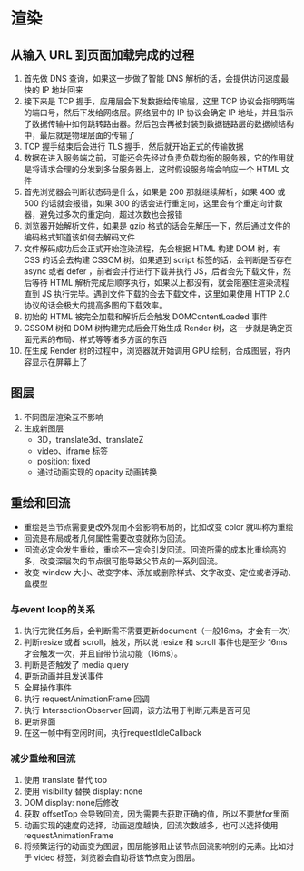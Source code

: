 # 渲染

## 从输入 URL 到页面加载完成的过程
1. 首先做 DNS 查询，如果这一步做了智能 DNS 解析的话，会提供访问速度最快的 IP 地址回来
2. 接下来是 TCP 握手，应用层会下发数据给传输层，这里 TCP 协议会指明两端的端口号，然后下发给网络层。网络层中的 IP 协议会确定 IP 地址，并且指示了数据传输中如何跳转路由器。然后包会再被封装到数据链路层的数据帧结构中，最后就是物理层面的传输了
3. TCP 握手结束后会进行 TLS 握手，然后就开始正式的传输数据
4. 数据在进入服务端之前，可能还会先经过负责负载均衡的服务器，它的作用就是将请求合理的分发到多台服务器上，这时假设服务端会响应一个 HTML 文件
5.  首先浏览器会判断状态码是什么，如果是 200 那就继续解析，如果 400 或 500 的话就会报错，如果 300 的话会进行重定向，这里会有个重定向计数器，避免过多次的重定向，超过次数也会报错
6.  浏览器开始解析文件，如果是 gzip 格式的话会先解压一下，然后通过文件的编码格式知道该如何去解码文件
7.  文件解码成功后会正式开始渲染流程，先会根据 HTML 构建 DOM 树，有 CSS 的话会去构建 CSSOM 树。如果遇到 script 标签的话，会判断是否存在 async 或者 defer ，前者会并行进行下载并执行 JS，后者会先下载文件，然后等待 HTML 解析完成后顺序执行，如果以上都没有，就会阻塞住渲染流程直到 JS 执行完毕。遇到文件下载的会去下载文件，这里如果使用 HTTP 2.0 协议的话会极大的提高多图的下载效率。
8. 初始的 HTML 被完全加载和解析后会触发 DOMContentLoaded 事件
9. CSSOM 树和 DOM 树构建完成后会开始生成 Render 树，这一步就是确定页面元素的布局、样式等等诸多方面的东西
10. 在生成 Render 树的过程中，浏览器就开始调用 GPU 绘制，合成图层，将内容显示在屏幕上了

## 图层
1. 不同图层渲染互不影响
2. 生成新图层
   - 3D，translate3d、translateZ
   - video、iframe 标签
   - position: fixed
   - 通过动画实现的 opacity 动画转换

## 重绘和回流
- 重绘是当节点需要更改外观而不会影响布局的，比如改变 color 就叫称为重绘
- 回流是布局或者几何属性需要改变就称为回流。
- 回流必定会发生重绘，重绘不一定会引发回流。回流所需的成本比重绘高的多，改变深层次的节点很可能导致父节点的一系列回流。
- 改变 window 大小、改变字体、添加或删除样式、文字改变、定位或者浮动、盒模型

### 与event loop的关系
1. 执行完微任务后，会判断需不需要更新document（一般16ms，才会有一次）
2. 判断resize 或者 scroll，触发，所以说 resize 和 scroll 事件也是至少 16ms 才会触发一次，并且自带节流功能（16ms）。
3. 判断是否触发了 media query
4. 更新动画并且发送事件
5. 全屏操作事件
6. 执行 requestAnimationFrame 回调
7. 执行 IntersectionObserver 回调，该方法用于判断元素是否可见
8. 更新界面
9. 在这一帧中有空闲时间，执行requestIdleCallback

### 减少重绘和回流
1. 使用 translate 替代 top
2. 使用 visibility 替换 display: none
3. DOM display: none后修改
4. 获取 offsetTop 会导致回流，因为需要去获取正确的值，所以不要放for里面
5. 动画实现的速度的选择，动画速度越快，回流次数越多，也可以选择使用 requestAnimationFrame
6. 将频繁运行的动画变为图层，图层能够阻止该节点回流影响别的元素。比如对于 video 标签，浏览器会自动将该节点变为图层。


